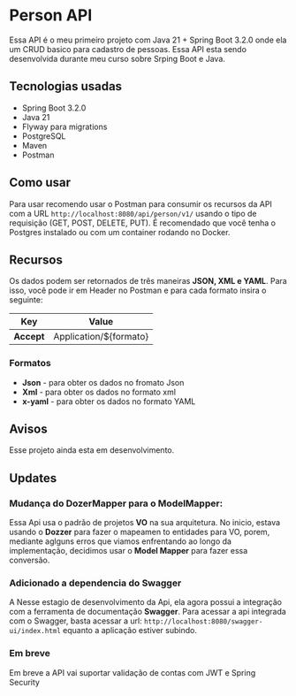 # Person API

Essa API é o meu primeiro projeto com Java 21 + Spring Boot 3.2.0 onde ela um CRUD basico para cadastro de pessoas. Essa API esta sendo desenvolvida durante meu curso sobre Srping Boot e Java.

## Tecnologias usadas

- Spring Boot 3.2.0
- Java 21
- Flyway para migrations
- PostgreSQL 
- Maven
- Postman

## Como usar

Para usar recomendo usar o Postman para consumir os recursos da API com a URL ```http://localhost:8080/api/person/v1/``` usando o tipo de requisição (GET, POST, DELETE, PUT).
É recomendado que você tenha o Postgres instalado ou com um container rodando no Docker.

## Recursos

Os dados podem ser retornados de três maneiras **JSON, XML e YAML**. Para isso, você pode ir em Header no Postman e para cada formato insira o seguinte:

| Key        | Value                  |
|------------|------------------------|
| **Accept** | Application/${formato} |

### Formatos
- **Json** - para obter os dados no fromato Json
- **Xml** - para obter os dados no formato xml
- **x-yaml** - para obter os dados no formato YAML

## Avisos

Esse projeto ainda esta em desenvolvimento.

## Updates

### Mudança do DozerMapper para o ModelMapper:
Essa Api usa o padrão de projetos **VO** na sua arquitetura. No inicio, estava usando o **Dozzer** para fazer o mapeamen
to entidades para VO, porem, mediante aglguns erros que viamos enfrentando ao longo da implementação, decidimos usar o
**Model Mapper** para fazer essa conversão.

### Adicionado a dependencia do Swagger

A Nesse estagio de desenvolvimento da Api, ela agora possui a integração com a ferramenta de documentação **Swagger**.
 Para acessar a api integrada com o Swagger, basta acessar a url: ```http://localhost:8080/swagger-ui/index.html```
equanto a aplicação estiver subindo.

### Em breve

Em breve a API vai suportar validação de contas com JWT e Spring Security